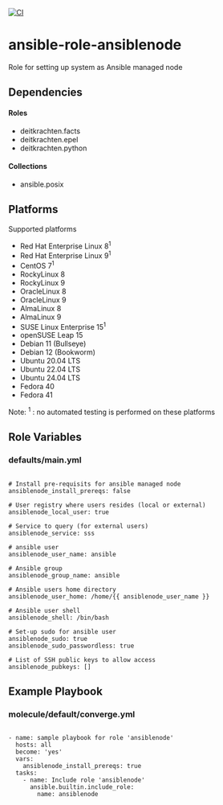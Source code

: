 [![CI](https://github.com/de-it-krachten/ansible-role-ansiblenode/workflows/CI/badge.svg?event=push)](https://github.com/de-it-krachten/ansible-role-ansiblenode/actions?query=workflow%3ACI)


# ansible-role-ansiblenode

Role for setting up system as Ansible managed node



## Dependencies

#### Roles
- deitkrachten.facts
- deitkrachten.epel
- deitkrachten.python

#### Collections
- ansible.posix

## Platforms

Supported platforms

- Red Hat Enterprise Linux 8<sup>1</sup>
- Red Hat Enterprise Linux 9<sup>1</sup>
- CentOS 7<sup>1</sup>
- RockyLinux 8
- RockyLinux 9
- OracleLinux 8
- OracleLinux 9
- AlmaLinux 8
- AlmaLinux 9
- SUSE Linux Enterprise 15<sup>1</sup>
- openSUSE Leap 15
- Debian 11 (Bullseye)
- Debian 12 (Bookworm)
- Ubuntu 20.04 LTS
- Ubuntu 22.04 LTS
- Ubuntu 24.04 LTS
- Fedora 40
- Fedora 41

Note:
<sup>1</sup> : no automated testing is performed on these platforms

## Role Variables
### defaults/main.yml
<pre><code>
# Install pre-requisits for ansible managed node
ansiblenode_install_prereqs: false

# User registry where users resides (local or external)
ansiblenode_local_user: true

# Service to query (for external users)
ansiblenode_service: sss

# ansible user
ansiblenode_user_name: ansible

# Ansible group
ansiblenode_group_name: ansible

# Ansible users home directory
ansiblenode_user_home: /home/{{ ansiblenode_user_name }}

# Ansible user shell
ansiblenode_shell: /bin/bash

# Set-up sudo for ansible user
ansiblenode_sudo: true
ansiblenode_sudo_passwordless: true

# List of SSH public keys to allow access
ansiblenode_pubkeys: []
</pre></code>




## Example Playbook
### molecule/default/converge.yml
<pre><code>
- name: sample playbook for role 'ansiblenode'
  hosts: all
  become: 'yes'
  vars:
    ansiblenode_install_prereqs: true
  tasks:
    - name: Include role 'ansiblenode'
      ansible.builtin.include_role:
        name: ansiblenode
</pre></code>
